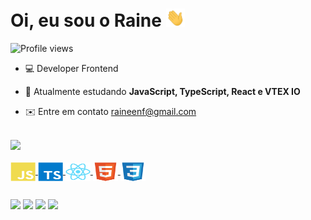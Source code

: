 <h1>Oi, eu sou o Raine <img src="https://raw.githubusercontent.com/RaineCorrea/RaineCorrea/master/hi.gif" width="30"></h1>
<img src="https://komarev.com/ghpvc/?username=RaineCorrea&color=blueviolet" alt="Profile views" /> 

- 💻  Developer Frontend

- 🌱  Atualmente estudando **JavaScript, TypeScript, React e VTEX IO**

- ✉️  Entre em contato raineenf@gmail.com


<br>

<div>
  <a href="https://github.com/RaineCorrea">
  <img height="180em" src="https://github-readme-stats.vercel.app/api?username=RaineCorrea&show_icons=true&theme=nightowl&count_private=true"/>
</div>
<div style="display: inline_block"><br>
  <img align="center" alt="Raine-Js" height="30" width="40" src="https://raw.githubusercontent.com/devicons/devicon/master/icons/javascript/javascript-plain.svg">
  <img align="center" alt="Raine-Ts" height="30" width="40" src="https://raw.githubusercontent.com/devicons/devicon/master/icons/typescript/typescript-plain.svg">
  <img align="center" alt="Raine-React" height="30" width="40" src="https://raw.githubusercontent.com/devicons/devicon/master/icons/react/react-original.svg">
  <img align="center" alt="Raine-HTML" height="30" width="40" src="https://raw.githubusercontent.com/devicons/devicon/master/icons/html5/html5-original.svg">
  <img align="center" alt="Raine-CSS" height="30" width="40" src="https://raw.githubusercontent.com/devicons/devicon/master/icons/css3/css3-original.svg">
</div>
  
  ##
<div> 
  <a href="https://instagram.com/raineecorrea" target="_blank"><img src="https://img.shields.io/badge/-Instagram-%23E4405F?style=for-the-badge&logo=instagram&logoColor=white" target="_blank"></a>
 	<a href="https://www.twitch.tv/migtito" target="_blank"><img src="https://img.shields.io/badge/Twitch-9146FF?style=for-the-badge&logo=twitch&logoColor=white" target="_blank"></a>
  <a href = "mailto:raineenf@gmail.com"><img src="https://img.shields.io/badge/-Gmail-%23333?style=for-the-badge&logo=gmail&logoColor=white" target="_blank"></a>
  <a href="https://www.linkedin.com/in/raine-correa/" target="_blank"><img src="https://img.shields.io/badge/-LinkedIn-%230077B5?style=for-the-badge&logo=linkedin&logoColor=white" target="_blank"></a> 
</div>
